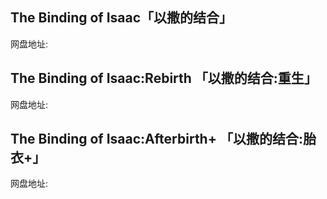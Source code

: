 ## The Binding of Isaac「以撒的结合」
网盘地址:

## The Binding of Isaac:Rebirth 「以撒的结合:重生」
网盘地址:

## The Binding of Isaac:Afterbirth+ 「以撒的结合:胎衣+」
网盘地址:
